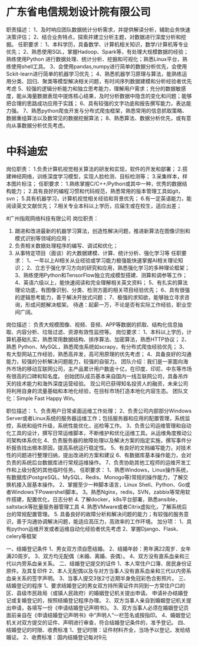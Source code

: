 # 广东省电信规划设计院有限公司
职责描述：
1、及时响应团队数据统计分析需求，并提供解读分析，辅助业务快速决策评估；
2、结合业务特点，探索并建立分析主题，对数据进行深度分析和挖掘。
任职要求：
1、本科学历，具备数学、计算机相关知识，数学/计算机等专业优先；
2、熟悉使用SQL，掌握Hadoop、Spark等，有处理大规模数据的经验；熟练使用Python 进行数据处理、统计分析、挖掘和可视化；熟悉Linux平台，熟练使用shell工具。
3、会使用pandas,numpy进行简单的数据分析优先，会使用Sckit-learn进行简单的机器学习优先；
4、熟悉机器学习原理与算法，能熟练运用分类、回归、聚类等模型解决相关问题，有时间序列数据建模和分析经验者优先考虑
5、较强的逻辑分析能力和独立思考能力，理解用户需求；充分的数据敏感度，能从海量数据表现中提炼核心结果，及时分析数据中隐含的变化和问题；能够把合理的思路成功应用于实践；
6、具有较强的文字功底和报告撰写能力，表达能力强。
7、熟悉python爬虫开发与分布式爬虫框架，熟悉常用的信息抓取策略、数据重组算法以及数常见的数据挖掘算法；
8、熟悉算法、数据分析优先，或有意向从事数据分析优先考虑。

# 中科迪宏
岗位职责：
1.负责计算机视觉相关算法的研发和实现，软件的开发和部署；
2.搭建神经网络，训练深度学习模型，实现人脸检测、目标检测等；
3.采集样本，样本图片标注；
任职要求：
1.熟练掌握C/C++/Python或其中一种，优秀的数据结构能力；
2.具有良好的编程习惯和代码规范，熟悉常用的版本管理工具如git，svn；
5.具有机器学习，计算机视觉相关经验和背景优先；
6.有一定英语能力，能阅读英文文献优先；
7.相关专业本科以上学历，应届生或在校生，适应出差；

#广州指观网络科技有限公司
岗位职责：
1. 跟进和改进最新的机器学习算法，创造性解决问题，推进新算法在图像识别和模式识别等领域的应用；
2. 负责相关数据处理程序的编写、调试和优化；
3. 从事特定项目（面谈）的大数据建模、计算、统计分析、强化学习等
任职要求：
1、一年以上AI相关从业经验或学习能力极强能快速掌握AI相关理论知识；
2、立志于强化学习方向的研究和应用，熟悉强化学习的多种理论框架；
3、熟练使用Python和TensorFlow独立完成模型搭建、测算和调参等工作；
4、英语六级以上，能快速阅读和完全理解相关英文资料；
5、有扎实的算法理论功底，有图像识别、分类、检测方面的相关项目经验优先；
6、具有很强的逻辑思考能力，善于解决开放式问题；
7、极强的求知欲，能够独立寻求咨询，形成问题解决框架。
待遇：起薪一万，不论是否有实际工作经验，职业空间广阔。

岗位描述：
负责大规模图像、视频、音频、APP等数据的抓取、结构化信息抽取、内容分析、垃圾过滤、资源有效性监控等。
岗位要求：
1、本科以上学历，计算机基础扎实，熟悉常用数据结构、排序算法、加密算法，熟悉HTTP协议；
2、熟悉 Python、MySQL，熟悉爬虫系统如scrapy，有分布式爬虫经验优先；
3、有大型网站工作经验，熟悉高并发，高可用原理的优先考虑；
4、具备良好的沟通能力，较强的分析解决问题能力，较强的自驱力。
团队介绍：我们是一家面向海外市场的移动互联网公司，主产品累计用户数逾十亿，在印度、印尼、中东等市场有很高的口碑和知名度。
创始团队成员基本来自国内一线互联网公司，具备吊炸天的技术能力和海外深度运营经验。 现公司已获得知名投资人的融资，未来公司将利用自身的流量基础和本地化经验，在目标市场打造本地化内容生态。
团队文化：Simple Fast Happy Win。



职位描述：
1、负责用户日常桌面运维工作处理；
2、负责公司内部部分Windows Server或者Linux系统的服务器运维工作；包括服务器和应用的配置管理，系统监控，系统和组件升级，系统性能优化，巡检等工作。
3、负责公司运维管理和自动化工具的设计，撰写日常运维脚本，不断维护和优化运维工具。从运维角度推动公司架构体系优化
4、负责服务器的故障处理以及解决方案的指定实施，撰写事件分析报告找出根本原因，提高系统运行稳定性。
5、有良好的文档编写能力，对技术性的问题进行整理归纳，提出改进的方案和建议
6、有数据库基本操作能力，会对负责的系统后台数据库进行常规运维操作。
7、负责协助其他工程师的运维开发工作和上级分配的其他临时任务。
任职要求：
1、熟悉Windows，Linux操作系统，有数据库(PostgreSQL、MySQL、Redis、Monogo等)常规的操作能力，了解交换机接入层基本操作。
2、掌握至少一种脚本语言，Linux Shell、Python、Go或者Windows下Powershell脚本。
3。熟悉Nginx，redis，SVN，zabbix等常用软件搭建，配置优化，日志分析
4. 了解docker，k8s平台部署，熟悉ansible，saltstack等批量服务器管理工具
4. 熟悉VMware或者Citrix虚拟化，了解系统后台的常规配置管理。
5. 具备良好的故障分析和解决问题的能力；有较强的服务意识，善于沟通协调解决问题，能适应高压力，高效率的工作环境。
加分项：
1、具有python运维开发或者运维自动化经验者优先考虑
2、掌握Django、Flask、celery等框架


一、结婚登记条件
1、男女双方须自愿结婚。
2、结婚年龄：男年满22周岁．女年满20周岁。
3、双方均无配偶（未婚、离婚、丧偶）。
4、双方没有直系血亲和三代以内旁系血亲关系。
二、结婚登记提交的证件
1、本人常住户口簿、居民身份证原件。及其复印件
2、本人无配偶以及与对方当事人没有直系血亲和三代以内旁系血亲关系的签字声明。
3、当事人提交3张2寸近期半身免冠彩色合影照片。
三、结婚登记的程序
1、要求结婚登记的男女双方持所需证件共同到一方常住户口的区、县级市民政局（或镇人民政府）的婚姻登记机关提出申请。
申请补办结婚登记或复婚登记的，按照结婚登记程序办理。
2、双方当事人亲自到婚姻登记机关提出申请，各填写一份《申请结婚登记声明书》。
3、双方当事人必须在婚姻登记员面前亲自在《申请结婚登记声明书》中“声明人”一栏签名或按指印。
4、婚姻登记机关对双方提交的证件、声明进行审查，符合结婚登记条件的，准予登记。
四、结婚登记的时限、收费标准
1、登记时限：证件材料齐全，当场予以登记，发给结婚证。
2、收费标准：国内结婚登记每对9元
